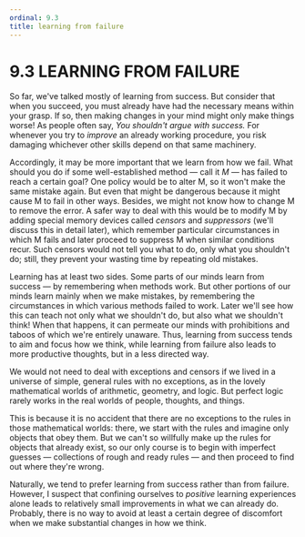 ```yaml
---
ordinal: 9.3
title: learning from failure
---
```


# 9.3 LEARNING FROM FAILURE 

<p>So far, we've talked mostly of learning from success. But consider that when you succeed, you must already have had the necessary means within your grasp. If so, then making changes in your mind might only make things worse! As people often say, <em>You shouldn't argue with success.</em> For whenever you try to <em>improve</em> an already working procedure, you risk damaging whichever other skills depend on that same machinery.</p>
<p>Accordingly, it may be more important that we learn from how we fail. What should you do if some well-established method &mdash; call it <em>M</em> &mdash; has failed to reach a certain goal? One policy would be to alter M, so it won't make the same mistake again. But even that might be dangerous because it might cause M to fail in other ways. Besides, we might not know how to change M to remove the error. A safer way to deal with this would be to modify M by adding special memory devices called <em>censors</em> and <em>suppressors</em> (we'll discuss this in detail later), which remember particular circumstances in which M fails and later proceed to suppress M when similar conditions recur. Such censors would not tell you what to do, only what you shouldn't do; still, they prevent your wasting time by repeating old mistakes.</p>
<p>Learning has at least two sides. Some parts of our minds learn from success &mdash; by remembering when methods work. But other portions of our minds learn mainly when we make mistakes, by remembering the circumstances in which various methods failed to work. Later we'll see how this can teach not only what we shouldn't do, but also what we shouldn't think! When that happens, it can permeate our minds with prohibitions and taboos of which we're entirely unaware. Thus, learning from success tends to aim and focus how we think, while learning from failure also leads to more productive thoughts, but in a less directed way.</p>
<p>We would not need to deal with exceptions and censors if we lived in a universe of simple, general rules with no exceptions, as in the lovely mathematical worlds of arithmetic, geometry, and logic. But perfect logic rarely works in the real worlds of people, thoughts, and things.</p>
<p>This is because it is no accident that there are no exceptions to the rules in those mathematical worlds: there, we start with the rules and imagine only objects that obey them. But we can't so willfully make up the rules for objects that already exist, so our only course is to begin with imperfect guesses &mdash; collections of rough and ready rules &mdash; and then proceed to find out where they're wrong.</p>
<p>Naturally, we tend to prefer learning from success rather than from failure. However, I suspect that confining ourselves to <em>positive</em> learning experiences alone leads to relatively small improvements in what we can already do. Probably, there is no way to avoid at least a certain degree of discomfort when we make substantial changes in how we think.</p>